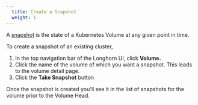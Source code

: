 ```yaml
---
  title: Create a Snapshot
  weight: 1
---
```


A [snapshot](../../concepts/#snapshots) is the state of a Kubernetes Volume at any given point in time.

To create a snapshot of an existing cluster,

1. In the top navigation bar of the Longhorn UI, click **Volume.**
2. Click the name of the volume of which you want a snapshot. This leads to the volume detail page.
3. Click the **Take Snapshot** button

Once the snapshot is created you'll see it in the list of snapshots for the volume prior to the Volume Head.